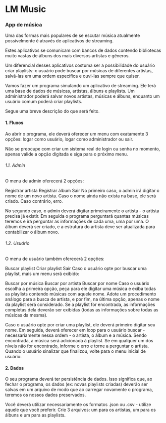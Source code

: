 # __LM Music__

### App de música
Uma das formas mais populares de se escutar música atualmente possivelmente é através de aplicativos de streaming.

Estes aplicativos se comunicam com bancos de dados contendo bibliotecas muito vastas de álbuns dos mais diversos artistas e gêneros.

Um diferencial desses aplicativos costuma ser a possibilidade do usuário criar playlists: o usuário pode buscar por músicas de diferentes artistas, salvá-las em uma ordem específica e ouvi-las sempre que quiser.

Vamos fazer um programa simulando um aplicativo de streaming. Ele terá uma base de dados de músicas, artistas, álbuns e playlists. Um administrador poderá salvar novos artistas, músicas e álbuns, enquanto um usuário comum poderá criar playlists.

Segue uma breve descrição do que será feito.

#### 1. Fluxos
Ao abrir o programa, ele deverá oferecer um menu com exatamente 3 opções: logar como usuário, logar como administrador ou sair.

Não se preocupe com criar um sistema real de login ou senha no momento, apenas valide a opção digitada e siga para o próximo menu.

###### _1.1. Admin_
O menu de admin oferecerá 2 opções:

Registrar artista
Registrar álbum
Sair
No primeiro caso, o admin irá digitar o nome de um novo artista. Caso o nome ainda não exista na base, ele será criado. Caso contrário, erro.

No segundo caso, o admin deverá digitar primeiramente o artista - o artista precisa já existir. Em seguida o programa perguntará quantas músicas teremos e irá perguntar as informações de cada uma, uma por uma. O álbum deverá ser criado, e a estrutura do artista deve ser atualizada para contabilizar o álbum novo.

###### _1.2. Usuário_
O menu de usuário também oferecerá 2 opções:

Buscar playlist
Criar playlist
Sair
Caso o usuário opte por buscar uma playlist, mais um menu será exibido:

Buscar por música
Buscar por artista
Buscar por nome
Caso o usuário escolha a primeira opção, peça para ele digitar uma música e exiba todas as playlists contendo músicas com aquele nome. Adote um procedimento análogo para a busca de artista, e por fim, na última opção, apenas o nome da playlist será considerado. Se a playlist for encontrada, as informações completas dela deverão ser exibidas (todas as informações sobre todas as músicas da mesma).

Caso o usuário opte por criar uma playlist, ele deverá primeiro digitar seu nome. Em seguida, deverá oferecer em loop para o usuário buscar - necessariamente nessa ordem - o artista, o álbum e a música. Sendo encontrada, a música será adicionada à playlist. Se em qualquer um dos níveis não for encontrado, informe o erro e torne a perguntar o artista. Quando o usuário sinalizar que finalizou, volte para o menu inicial de usuário.

#### 2. Dados
O seu programa deverá ter persistência de dados. Isso significa que, ao fechar o programa, os dados (ex: novas playlists criadas) deverão ser salvas em um arquivo de modo que ao carregar novamente o programa, teremos os nossos dados preservados.

Você deverá utilizar necessariamente os formatos .json ou .csv - utilize aquele que você preferir. Crie 3 arquivos: um para os artistas, um para os álbuns e um para as playlists.
